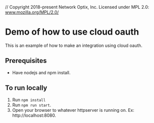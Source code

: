 // Copyright 2018-present Network Optix, Inc. Licensed under MPL 2.0: www.mozilla.org/MPL/2.0/

# Demo of how to use cloud oauth
This is an example of how to make an integration using cloud oauth.

## Prerequisites
- Have nodejs and npm install.

## To run locally
1) Run `npm install`
2) Run `npm run start`.
3) Open your browser to whatever httpserver is running on. Ex: http://localhost:8080.

